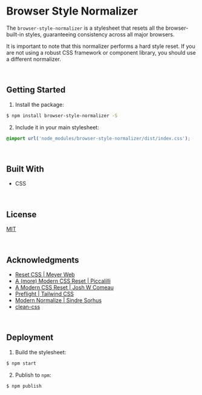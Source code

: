 # Browser Style Normalizer

The `browser-style-normalizer` is a stylesheet that resets all the browser-built-in styles, guaranteeing consistency across all major browsers.

It is important to note that this normalizer performs a hard style reset. If you are not using a robust CSS framework or component library, you should use a different normalizer.



<br/>

## Getting Started

1. Install the package:

```bash
$ npm install browser-style-normalizer -S
```

2. Include it in your main stylesheet:

```css
@import url('node_modules/browser-style-normalizer/dist/index.css');
```





<br/>

## Built With

- CSS





<br/>

## License

[MIT](https://choosealicense.com/licenses/mit/)





<br/>

## Acknowledgments

- [Reset CSS | Meyer Web](https://meyerweb.com/eric/tools/css/reset/)
- [A (more) Modern CSS Reset | Piccalilli](https://andy-bell.co.uk/a-more-modern-css-reset/)
- [A Modern CSS Reset | Josh W Comeau](https://www.joshwcomeau.com/css/custom-css-reset/)
- [Preflight | Tailwind CSS](https://tailwindcss.com/docs/preflight)
- [Modern Normalize | Sindre Sorhus](https://github.com/sindresorhus/modern-normalize)
- [clean-css](https://github.com/clean-css/clean-css)





<br/>

## Deployment

1. Build the stylesheet:
```bash
$ npm start
```

2. Publish to `npm`:
```bash
$ npm publish
```

